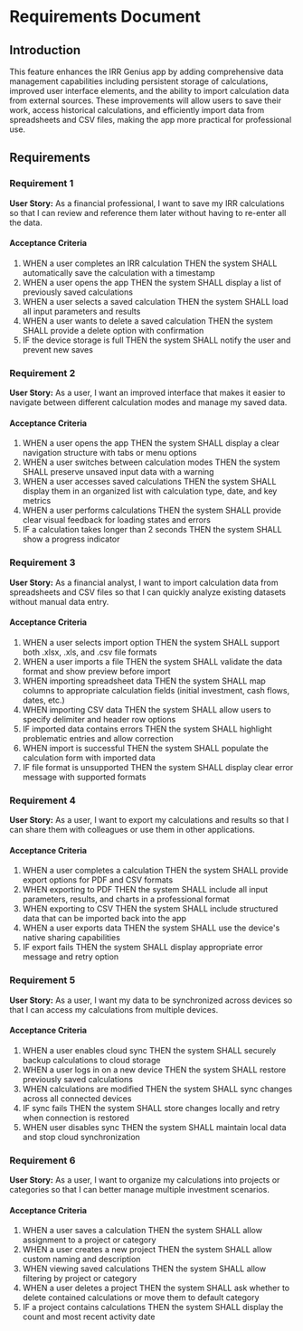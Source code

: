 # Requirements Document

## Introduction

This feature enhances the IRR Genius app by adding comprehensive data management capabilities including persistent storage of calculations, improved user interface elements, and the ability to import calculation data from external sources. These improvements will allow users to save their work, access historical calculations, and efficiently import data from spreadsheets and CSV files, making the app more practical for professional use.

## Requirements

### Requirement 1

**User Story:** As a financial professional, I want to save my IRR calculations so that I can review and reference them later without having to re-enter all the data.

#### Acceptance Criteria

1. WHEN a user completes an IRR calculation THEN the system SHALL automatically save the calculation with a timestamp
2. WHEN a user opens the app THEN the system SHALL display a list of previously saved calculations
3. WHEN a user selects a saved calculation THEN the system SHALL load all input parameters and results
4. WHEN a user wants to delete a saved calculation THEN the system SHALL provide a delete option with confirmation
5. IF the device storage is full THEN the system SHALL notify the user and prevent new saves

### Requirement 2

**User Story:** As a user, I want an improved interface that makes it easier to navigate between different calculation modes and manage my saved data.

#### Acceptance Criteria

1. WHEN a user opens the app THEN the system SHALL display a clear navigation structure with tabs or menu options
2. WHEN a user switches between calculation modes THEN the system SHALL preserve unsaved input data with a warning
3. WHEN a user accesses saved calculations THEN the system SHALL display them in an organized list with calculation type, date, and key metrics
4. WHEN a user performs calculations THEN the system SHALL provide clear visual feedback for loading states and errors
5. IF a calculation takes longer than 2 seconds THEN the system SHALL show a progress indicator

### Requirement 3

**User Story:** As a financial analyst, I want to import calculation data from spreadsheets and CSV files so that I can quickly analyze existing datasets without manual data entry.

#### Acceptance Criteria

1. WHEN a user selects import option THEN the system SHALL support both .xlsx, .xls, and .csv file formats
2. WHEN a user imports a file THEN the system SHALL validate the data format and show preview before import
3. WHEN importing spreadsheet data THEN the system SHALL map columns to appropriate calculation fields (initial investment, cash flows, dates, etc.)
4. WHEN importing CSV data THEN the system SHALL allow users to specify delimiter and header row options
5. IF imported data contains errors THEN the system SHALL highlight problematic entries and allow correction
6. WHEN import is successful THEN the system SHALL populate the calculation form with imported data
7. IF file format is unsupported THEN the system SHALL display clear error message with supported formats

### Requirement 4

**User Story:** As a user, I want to export my calculations and results so that I can share them with colleagues or use them in other applications.

#### Acceptance Criteria

1. WHEN a user completes a calculation THEN the system SHALL provide export options for PDF and CSV formats
2. WHEN exporting to PDF THEN the system SHALL include all input parameters, results, and charts in a professional format
3. WHEN exporting to CSV THEN the system SHALL include structured data that can be imported back into the app
4. WHEN a user exports data THEN the system SHALL use the device's native sharing capabilities
5. IF export fails THEN the system SHALL display appropriate error message and retry option

### Requirement 5

**User Story:** As a user, I want my data to be synchronized across devices so that I can access my calculations from multiple devices.

#### Acceptance Criteria

1. WHEN a user enables cloud sync THEN the system SHALL securely backup calculations to cloud storage
2. WHEN a user logs in on a new device THEN the system SHALL restore previously saved calculations
3. WHEN calculations are modified THEN the system SHALL sync changes across all connected devices
4. IF sync fails THEN the system SHALL store changes locally and retry when connection is restored
5. WHEN user disables sync THEN the system SHALL maintain local data and stop cloud synchronization

### Requirement 6

**User Story:** As a user, I want to organize my calculations into projects or categories so that I can better manage multiple investment scenarios.

#### Acceptance Criteria

1. WHEN a user saves a calculation THEN the system SHALL allow assignment to a project or category
2. WHEN a user creates a new project THEN the system SHALL allow custom naming and description
3. WHEN viewing saved calculations THEN the system SHALL allow filtering by project or category
4. WHEN a user deletes a project THEN the system SHALL ask whether to delete contained calculations or move them to default category
5. IF a project contains calculations THEN the system SHALL display the count and most recent activity date